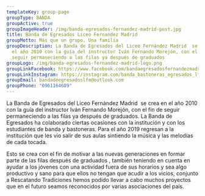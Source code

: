 ```yaml
---
templateKey: group-page
groupType: BANDA
groupActive: true
groupImageHeader: /img/banda-egresados-fernandez-madrid-post.jpg
title: Banda de Egresados Liceo Fernandez Madrid
groupMotto: Más que un grupo, Una familia
groupDescription: La Banda de Egresados del Liceo Fernández Madrid  se crea en
  el año 2010 con la guía del instructor Iván Fernando Morejón, con el fin de
  seguir permaneciendo a las filas ya después de graduados
groupLogo: /img/banda-egresados-fernandez-madrid-logo.png
groupLinkFacebook: https://www.facebook.com/bandaegresadosfernandezmadrid
groupLinkInstagram: https://instagram.com/banda_bastoneras_egresados_lfm
groupEmail: bandadeegresadoslfm@outlook.com
groupPhone: "0961164689"
---
```

La Banda de Egresados del Liceo Fernández Madrid  se crea en el año 2010 con la guía del instructor Iván Fernando Morejón, con el fin de seguir permaneciendo a las filas ya después de graduados. La Banda de Egresados ha colaborado ciertas ocasiones con la institución y con los estudiantes de banda y bastoneras. Para el año 2019 regresan a la institución que les vio salir de sus aulas sintiendo la música y las melodías de cada tocada.

Esto se crea con el fin de motivar a las nuevas generaciones en formar parte de las filas después de graduados , también teniendo en cuenta en ayudar a los jóvenes con una actividad fuera de sus horarios y sea algo productivo y sano para que ellos no tengan que acudir a los vicios, conjunto a Rescatando Tradiciones hemos podido llevar a cabo muchos proyectos que en el futuro seamos reconocidos por varias asociaciones del país.